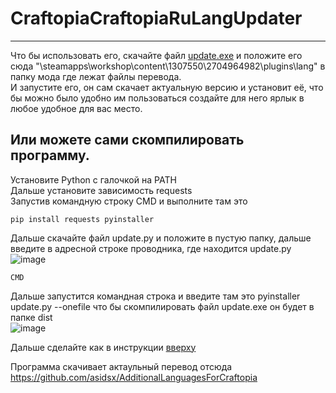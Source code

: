 # CraftopiaCraftopiaRuLangUpdater
---
Что бы использовать его, скачайте файл [update.exe](https://github.com/asidsx/CraftopiaCraftopiaRuLangUpdater/releases) и положите его сюда
"\steamapps\workshop\content\1307550\2704964982\plugins\lang" в папку мода где лежат файлы перевода.  
И запустите его, он сам скачает актуальную версию и установит её, что бы можно было удобно им пользоваться создайте для него ярлык в любое удобное для вас место.  

## Или можете сами скомпилировать программу.
Установите Python с галочкой на PATH  
Дальше установите зависимость requests  
Запустив командную строку CMD и выполните там это  

```
pip install requests pyinstaller
```
Дальше скачайте файл update.py и положите в пустую папку, дальше введите в адресной строке проводника, где находится update.py 
![image](https://github.com/asidsx/CraftopiaCraftopiaRuLangUpdater/assets/106923482/06d13d12-85eb-4147-b1bc-3cf1d0ead3e7)
```
CMD
```



Дальше запустится командная строка и введите там это pyinstaller update.py --onefile   что бы скомпилировать файл update.exe он будет в папке dist  
![image](https://github.com/asidsx/CraftopiaCraftopiaRuLangUpdater/assets/106923482/cd750da7-a83b-4abb-9f47-ada48fedf7f5)

Дальше сделайте как в инструкции [вверху](#1)


Программа скачивает актаульный перевод отсюда https://github.com/asidsx/AdditionalLanguagesForCraftopia
